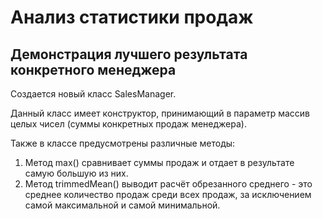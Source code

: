 # Анализ статистики продаж
## Демонстрация лучшего результата конкретного менеджера
Создается новый класс SalesManager.

Данный класс имеет конструктор, принимающий в параметр массив целых чисел (суммы конкретных продаж менеджера).

Также в классе предусмотрены различные методы:
1) Метод max() сравнивает суммы продаж и отдает в результате самую большую из них.
1) Метод trimmedMean() выводит расчёт обрезанного среднего - это среднее количество продаж среди всех продаж, за исключением самой максимальной и самой минимальной.
